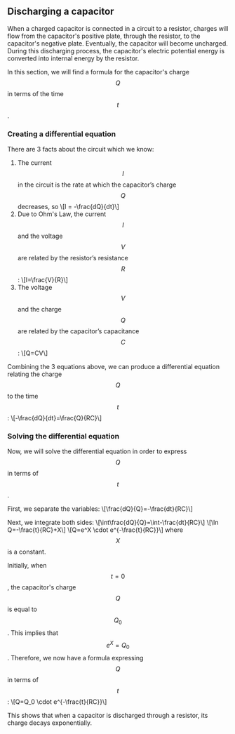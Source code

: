 ## Discharging a capacitor

When a charged capacitor is connected in a circuit to a resistor, charges will flow from the capacitor's positive plate, through the resistor, to the capacitor's negative plate. Eventually, the capacitor will become uncharged. During this discharging process, the capacitor's electric potential energy is converted into internal energy by the resistor.

In this section, we will find a formula for the capacitor's charge $$Q$$ in terms of the time $$t$$.

<canvas id="discharging-simulation"></canvas>

### Creating a differential equation

There are 3 facts about the circuit which we know:

1. The current $$I$$ in the circuit is the rate at which the capacitor’s charge $$Q$$ decreases, so \\[I = -\frac{dQ}{dt}\\]
2. Due to Ohm's Law, the current $$I$$ and the voltage $$V$$ are related by the resistor’s resistance $$R$$: \\[I=\frac{V}{R}\\]
3. The voltage $$V$$ and the charge $$Q$$ are related by the capacitor’s capacitance $$C$$: \\[Q=CV\\]

Combining the 3 equations above, we can produce a differential equation relating the charge $$Q$$ to the time $$t$$: \\[-\frac{dQ}{dt}=\frac{Q}{RC}\\]

### Solving the differential equation

Now, we will solve the differential equation in order to express $$Q$$ in terms of $$t$$.

First, we separate the variables:
\\[\frac{dQ}{Q}=-\frac{dt}{RC}\\]

Next, we integrate both sides:
\\[\int\frac{dQ}{Q}=\int-\frac{dt}{RC}\\]
\\[\ln Q=-\frac{t}{RC}+X\\]
\\[Q=e^X \cdot e^{-\frac{t}{RC}}\\]
where $$X$$ is a constant.

Initially, when $$t=0$$, the capacitor's charge $$Q$$ is equal to $$Q_0$$. This implies that $$e^X=Q_0$$. Therefore, we now have a formula expressing $$Q$$ in terms of $$t$$:
\\[Q=Q_0 \cdot e^{-\frac{t}{RC}}\\]

This shows that when a capacitor is discharged through a resistor, its charge decays exponentially.
